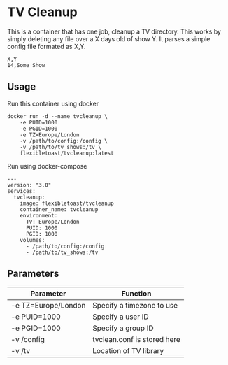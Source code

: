 # TV Cleanup

This is a container that has one job, cleanup a TV directory. This works by simply deleting any file over a X days old of show Y. It parses a simple config file formated as X,Y.

```(txt)
X,Y
14,Some Show
```

## Usage

Run this container using docker

```(bash)
docker run -d --name tvcleanup \
    -e PUID=1000
    -e PGID=1000
    -e TZ=Europe/London
    -v /path/to/config:/config \
    -v /path/to/tv_shows:/tv \
    flexibletoast/tvcleanup:latest
```

Run using docker-compose

```(yaml)
---
version: "3.0"
services:
  tvcleanup:
    image: flexibletoast/tvcleanup
    container_name: tvcleanup
    environment:
      TV: Europe/London
      PUID: 1000
      PGID: 1000
    volumes:
      - /path/to/config:/config
      - /path/to/tv_shows:/tv
```

## Parameters

| **Parameter**       | **Function**                |
| ------------------- | --------------------------- |
| -e TZ=Europe/London | Specify a timezone to use   |
| -e PUID=1000        | Specify a user ID           |
| -e PGID=1000        | Specify a group ID          |
| -v /config          | tvclean.conf is stored here |
| -v /tv              | Location of TV library      |
